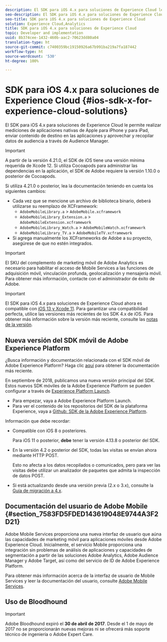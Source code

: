 ```yaml
---
description: El SDK para iOS 4.x para soluciones de Experience Cloud le permite realizar mediciones de aplicaciones nativas de Apple para iPhone y para iPad, enviar contenido de destino en las aplicaciones y aprovechar y recopilar datos de audiencia a través de Audience Manager.
seo-description: El SDK para iOS 4.x para soluciones de Experience Cloud le permite realizar mediciones de aplicaciones nativas de Apple para iPhone y para iPad, enviar contenido de destino en las aplicaciones y aprovechar y recopilar datos de audiencia a través de Audience Manager.
seo-title: SDK para iOS 4.x para soluciones de Experience Cloud
solution: Experience Cloud,Analytics
title: SDK para iOS 4.x para soluciones de Experience Cloud
topic: Developer and implementation
uuid: 8b374cee-1432-460b-aac2-70623dd80a04
translation-type: ht
source-git-commit: c7400359bc19150926a67b991ba219a7fa187442
workflow-type: ht
source-wordcount: '530'
ht-degree: 100%

---
```



# SDK para iOS 4.x para soluciones de Experience Cloud {#ios-sdk-x-for-experience-cloud-solutions}

El SDK para iOS 4.x para soluciones de Experience Cloud le permite realizar mediciones de aplicaciones nativas de Apple para iPhone y para iPad, enviar contenido de destino en las aplicaciones y aprovechar y recopilar datos de audiencia a través de Audience Manager.

>[!IMPORTANT]
>
>A partir de la versión 4.21.0, el SDK de iOS tiene una versión mínima requerida de Xcode 12. Si utiliza Cocoapods para administrar las dependencias en la aplicación, el SDK de Adobe requiere la versión 1.10.0 o posterior de Cocoapods.

Si utiliza 4.21.0 o posterior, lea la documentación teniendo en cuenta los siguientes cambios:

* Cada vez que se mencione un archivo de biblioteca binario, deberá utilizarse su reemplazo de XCFramework:
   * `AdobeMobileLibrary.a` > `AdobeMobile.xcframework`
   * `AdobeMobileLibrary_Extension.a` > `AdobeMobileExtension.xcframework`
   * `AdobeMobileLibrary_Watch.a` > `AdobeMobileWatch.xcframework`
   * `AdobeMobileLibrary_TV.a` > `AdobeMobileTV.xcframework`
* Si agrega manualmente los XCFrameworks de Adobe a su proyecto, asegúrese de que no estén integrados.

>[!IMPORTANT]
>
>El SKU del complemento de marketing móvil de Adobe Analytics es necesario para habilitar el acceso de Mobile Services a las funciones de adquisición móvil, vinculación profunda, geolocalización y mensajería móvil. Para obtener más información, contacte con el administrador de éxito de Adobe.

>[!IMPORTANT]
>
>El SDK para iOS 4.x para soluciones de Experience Cloud ahora es compatible con [iOS 13 y Xcode 11](https://developer.apple.com/ios/). Para garantizar una compatibilidad perfecta, utilice las versiones más recientes de los SDK 4.x de iOS. Para obtener más información sobre la versión más reciente, consulte las [notas de la versión](/help/ios/rel-notes.md).

## Nueva versión del SDK móvil de Adobe Experience Platform

¿Busca información y documentación relacionada con el SDK móvil de Adobe Experience Platform? Haga clic [aquí](https://aep-sdks.gitbook.io/docs/) para obtener la documentación más reciente.

En septiembre de 2018, publicamos una nueva versión principal del SDK. Estos nuevos SDK móviles de la Adobe Experience Platform se pueden configurar a través de [Experience Platform Launch](https://www.adobe.com/es/experience-platform/launch.html).

* Para empezar, vaya a Adobe Experience Platform Launch.
* Para ver el contenido de los repositorios del SDK de la plataforma Experience, vaya a [Github: SDK de la Adobe Experience Platform](https://github.com/Adobe-Marketing-Cloud/acp-sdks).

Información que debe recordar:

* Compatible con iOS 8 o posteriores.

   Para iOS 11 o posterior, **debe** tener la versión 4.13.8 o posterior del SDK.

* En la versión 4.2 o posterior del SDK, todas las visitas se envían ahora mediante HTTP POST.

   Esto no afecta a los datos recopilados o comunicados, pero para ver las visitas debe utilizar un analizador de paquetes que admita la inspección de datos POST.

* Si está actualizando desde una versión previa (2.x o 3.x), consulte la [Guía de migración a 4.x](/help/ios/getting-started/migration-v3.md).

## Documentación del usuario de Adobe Mobile {#section_7583FD5FDED143619048E9744A3F2D21}

Adobe Mobile Services proporciona una nueva interfaz de usuario que aúna las capacidades de marketing móvil para aplicaciones móviles desde Adobe Experience Cloud. Inicialmente, el servicio Mobile proporciona una integración sin problemas de análisis de aplicaciones y capacidades de segmentación a partir de las soluciones Adobe Analytics, Adobe Audience Manager y Adobe Target, así como del servicio de ID de Adobe Experience Platform.

Para obtener más información acerca de la interfaz de usuario de Mobile Services y leer la documentación del usuario, consulte [Adobe Mobile Services](/help/using/home.md).

## Uso de Bloodhound

>[!IMPORTANT]
>
>Adobe Bloodhound expiró el **30 de abril de 2017**. Desde el 1 de mayo de 2017 no se proporcionarán nuevas mejoras ni se ofrecerá más soporte técnico de ingeniería o Adobe Expert Care.
